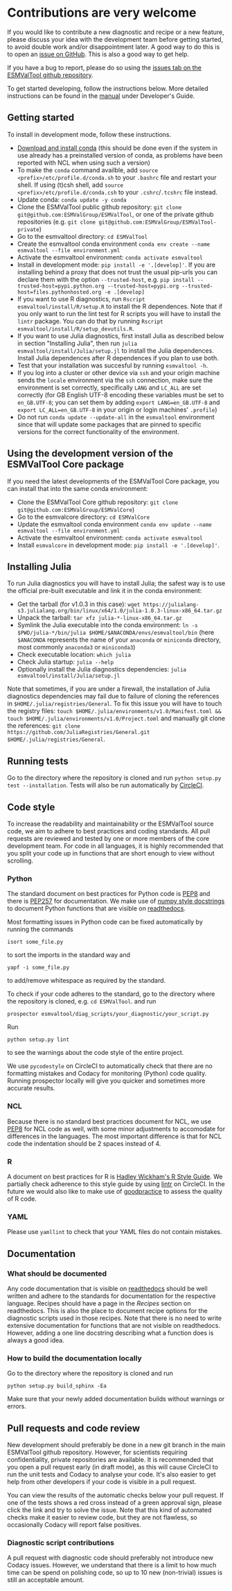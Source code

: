# Contributions are very welcome

If you would like to contribute a new diagnostic and recipe or a new feature, please discuss your idea with the development team before getting started, to avoid double work and/or disappointment later. A good way to do this is to open an [issue on GitHub](https://github.com/ESMValGroup/ESMValTool/issues). This is also a good way to get help.

If you have a bug to report, please do so using the [issues tab on the ESMValTool github repository](https://github.com/ESMValGroup/ESMValTool/issues).

To get started developing, follow the instructions below. More detailed instructions can be found in the [manual](https://esmvaltool.readthedocs.io) under Developer's Guide.

## Getting started

To install in development mode, follow these instructions.

-   [Download and install conda](https://conda.io/projects/conda/en/latest/user-guide/install/linux.html) (this should be done even if the system in use already has a preinstalled version of conda, as problems have been reported with NCL when using such a version)
-   To make the `conda` command availble, add `source <prefix>/etc/profile.d/conda.sh` to your `.bashrc` file and restart your shell. If using (t)csh shell, add `source <prefix>/etc/profile.d/conda.csh` to your `.cshrc`/`.tcshrc` file instead.
-   Update conda: `conda update -y conda`
-   Clone the ESMValTool public github repository: `git clone git@github.com:ESMValGroup/ESMValTool`, or one of the private github repositories (e.g. `git clone git@github.com:ESMValGroup/ESMValTool-private`)
-   Go to the esmvaltool directory: `cd ESMValTool`
-   Create the esmvaltool conda environment `conda env create --name esmvaltool --file environment.yml`
-   Activate the esmvaltool environment: `conda activate esmvaltool`
-   Install in development mode: `pip install -e '.[develop]'`. If you are installing behind a proxy that does not trust the usual pip-urls you can declare them with the option `--trusted-host`, e.g. `pip install --trusted-host=pypi.python.org --trusted-host=pypi.org --trusted-host=files.pythonhosted.org -e .[develop]`
-   If you want to use R diagnostics, run `Rscript esmvaltool/install/R/setup.R` to install the R dependences. Note that if you only want to run the lint test for R scripts you will have to install the `lintr` package. You can do that by running `Rscript esmvaltool/install/R/setup_devutils.R`.
-   If you want to use Julia diagnostics, first install Julia as described below in section "Installing Julia", then run `julia esmvaltool/install/Julia/setup.jl` to install the Julia dependences. Install Julia dependences after R dependences if you plan to use both.
-   Test that your installation was succesful by running `esmvaltool -h`.
-   If you log into a cluster or other device via `ssh` and your origin machine sends the `locale` environment via the `ssh` connection, make sure the environment is set correctly, specifically `LANG` and `LC_ALL` are set correctly (for GB English UTF-8 encoding these variables must be set to `en_GB.UTF-8`; you can set them by adding `export LANG=en_GB.UTF-8` and `export LC_ALL=en_GB.UTF-8` in your origin or login machines' `.profile`)
-   Do not run `conda update --update-all` in the `esmvaltool` environment since that will update some packages that are pinned to specific versions for the correct functionality of the environment.

## Using the development version of the ESMValTool Core package

If you need the latest developments of the ESMValTool Core package,
you can install that into the same conda environment:

-   Clone the ESMValTool Core github repository: `git clone git@github.com:ESMValGroup/ESMValCore`)
-   Go to the esmvalcore directory: `cd ESMValCore`
-   Update the esmvaltool conda environment `conda env update --name esmvaltool --file environment.yml`
-   Activate the esmvaltool environment: `conda activate esmvaltool`
-   Install `esmvalcore` in development mode: `pip install -e '.[develop]'`.

## Installing Julia

To run Julia diagnostics you will have to install Julia; the safest way is to use the official pre-built executable and link it in the conda environment:

- Get the tarball (for v1.0.3 in this case): `wget https://julialang-s3.julialang.org/bin/linux/x64/1.0/julia-1.0.3-linux-x86_64.tar.gz`
- Unpack the tarball: `tar xfz julia-*-linux-x86_64.tar.gz`
- Symlink the Julia executable into the conda environment: `ln -s $PWD/julia-*/bin/julia $HOME/$ANACONDA/envs/esmvaltool/bin` (here `$ANACONDA` represents the name of your `anaconda` or `miniconda` directory, most commonly `anaconda3` or `miniconda3`)
- Check executable location: `which julia`
- Check Julia startup: `julia --help`
- Optionally install the Julia diagnostics dependencies: `julia esmvaltool/install/Julia/setup.jl`

Note that sometimes, if you are under a firewall, the installation of Julia diagnostics dependencies may fail due to failure of cloning the references in `$HOME/.julia/registries/General`. To fix this issue you will have to touch the registry files: `touch $HOME/.julia/environments/v1.0/Manifest.toml && touch $HOME/.julia/environments/v1.0/Project.toml` and manually git clone the references: `git clone https://github.com/JuliaRegistries/General.git $HOME/.julia/registries/General`.

## Running tests

Go to the directory where the repository is cloned and run `python setup.py test --installation`. Tests will also be run automatically by [CircleCI](https://circleci.com/gh/ESMValGroup/ESMValTool).

## Code style

To increase the readability and maintainability or the ESMValTool source code, we aim to adhere to best practices and coding standards. All pull requests are reviewed and tested by one or more members of the core development team. For code in all languages, it is highly recommended that you split your code up in functions that are short enough to view without scrolling.

### Python

The standard document on best practices for Python code is [PEP8](https://www.python.org/dev/peps/pep-0008/) and there is [PEP257](https://www.python.org/dev/peps/pep-0257/) for documentation. We make use of [numpy style docstrings](https://sphinxcontrib-napoleon.readthedocs.io/en/latest/example_numpy.html) to document Python functions that are visible on [readthedocs](https://esmvaltool.readthedocs.io).

Most formatting issues in Python code can be fixed automatically by running the commands

    isort some_file.py

to sort the imports in the standard way and

    yapf -i some_file.py

to add/remove whitespace as required by the standard.

To check if your code adheres to the standard, go to the directory where the repository is cloned, e.g. `cd ESMValTool`.
and run

    prospector esmvaltool/diag_scripts/your_diagnostic/your_script.py

Run

    python setup.py lint

to see the warnings about the code style of the entire project.

We use `pycodestyle` on CircleCI to automatically check that there are no formatting mistakes and Codacy for monitoring (Python) code quality. Running prospector locally will give you quicker and sometimes more accurate results.

### NCL

Because there is no standard best practices document for NCL, we use [PEP8](https://www.python.org/dev/peps/pep-0008/) for NCL code as well, with some minor adjustments to accomodate for differences in the languages. The most important difference is that for NCL code the indentation should be 2 spaces instead of 4.

### R

A document on best practices for R is [Hadley Wickham's R Style Guide](http://r-pkgs.had.co.nz/style.html). We partially check adherence to this style guide by using [lintr](https://cran.r-project.org/web/packages/lintr/index.html) on CircleCI. In the future we would also like to make use of [goodpractice](https://cran.r-project.org/web/packages/goodpractice/index.html) to assess the quality of R code.

### YAML

Please use `yamllint` to check that your YAML files do not contain mistakes.

## Documentation

### What should be documented

Any code documentation that is visible on [readthedocs](https://esmvaltool.readthedocs.io) should be well written and adhere to the standards for documentation for the respective language. Recipes should have a page in the _Recipes_ section on readthedocs. This is also the place to document recipe options for the diagnostic scripts used in those recipes. Note that there is no need to write extensive documentation for functions that are not visible on readthedocs. However, adding a one line docstring describing what a function does is always a good idea.

### How to build the documentation locally

Go to the directory where the repository is cloned and run

    python setup.py build_sphinx -Ea

Make sure that your newly added documentation builds without warnings or errors.

## Pull requests and code review

New development should preferably be done in a new git branch in the main ESMValTool github repository. However, for scientists requiring confidentiality, private repositories are available. It is recommended that you open a pull request early (in draft mode), as this will cause CircleCI to run the unit tests and Codacy to analyse your code. It's also easier to get help from other developers if your code is visible in a pull request.

You can view the results of the automatic checks below your pull request. If one of the tests shows a red cross instead of a green approval sign, please click the link and try to solve the issue. Note that this kind of automated checks make it easier to review code, but they are not flawless, so occasionally Codacy will report false positives.

### Diagnostic script contributions

A pull request with diagnostic code should preferably not introduce new Codacy issues. However, we understand that there is a limit to how much time can be spend on polishing code, so up to 10 new (non-trivial) issues is still an acceptable amount.
